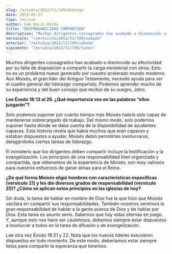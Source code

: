 ```yaml
---
slug: /estudia/2012/t2/l09/domingo
date: 2012-05-27
tipo: leccion
author: Sem Dario Barba
title: "RESPONSABILIDAD COMPARTIDA"
description: "Muchos dirigentes consagrados han acabado o disminuido su efectividad por su  falta de disposición a compartir la carga ministerial con otros. Esto no es un  problema nuevo generado por nuestro acelerado mundo moderno."
versiculo: "/versiculo/2012/t2/l09/sabado"
anterior: "/estudia/2012/t2/l09/sabado"
siguiente: "/estudia/2012/t2/l09/lunes"
---
```


Muchos dirigentes consagrados han acabado o disminuido su efectividad por su falta de disposición a compartir la carga ministerial con otros. Esto no es un problema nuevo generado por nuestro acelerado mundo moderno. Aun Moisés, el gran líder del Antiguo Testamento, necesitó ayuda para ver el cuadro general del liderazgo compartido. Podemos aprender mucho de su experiencia y del buen consejo que recibió de su suegro, Jetro.

**Lee Éxodo 18:13 al 26. ¿Qué importancia ves en las palabras “ellos juzgarán”?**

Solo podemos suponer por cuánto tiempo más Moisés habría sido capaz de mantenerse sobrecargado de trabajo. Del mismo modo, solo podemos suponer hasta dónde se daba cuenta de la disponibilidad de ayudantes capaces. Esta historia revela que había muchos que eran capaces y estaban dispuestos a ayudar. Moisés debió permitirles involucrarse, delegándoles ciertas tareas de liderazgo.

El ministerio que los dirigentes deben compartir incluye la testificación y la evangelización. Los principios de una responsabilidad bien organizada y compartida, que obtenemos de la experiencia de Moisés, son muy valiosos para nuestros esfuerzos de ganar almas para el Reino.

**¿De qué forma Moisés eligió hombres con características específicas (versiculo 21) y les dio diversos grados de responsabilidad (versiculo 25)? ¿Cómo se aplican estos principios en las iglesias de hoy?**

Sin duda, la tarea de hablar en nombre de Dios fue la que hizo que Moisés vacilara en compartir sus responsabilidades. También nosotros sentimos la gran responsabilidad de hablar a la gente acerca de Dios y de hablar por Dios. Esta tarea es asunto serio. Sabemos que hay vidas eternas en juego. Y, aunque esto nos hace ser cautelosos, debemos siempre estar dispuestos a involucrar a todos en la tarea de difusión y de evangelización.

Lee otra vez Éxodo 18:21 y 22. Nota que los nuevos líderes estuvieron dispuestos en todo momento. De este modo, deberíamos estar siempre listos para compartir la esperanza que tenemos.
